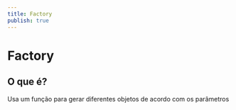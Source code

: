 ```yaml
---
title: Factory
publish: true
---
```


# Factory
## O que é?
Usa um função para gerar diferentes objetos de acordo com os parâmetros